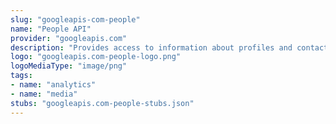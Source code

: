 ```yaml
---
slug: "googleapis-com-people"
name: "People API"
provider: "googleapis.com"
description: "Provides access to information about profiles and contacts."
logo: "googleapis.com-people-logo.png"
logoMediaType: "image/png"
tags:
- name: "analytics"
- name: "media"
stubs: "googleapis.com-people-stubs.json"
---
```

